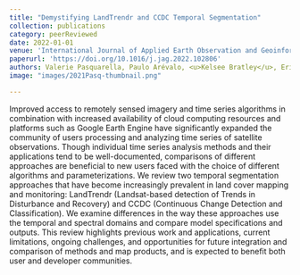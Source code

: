 ```yaml
---
title: "Demystifying LandTrendr and CCDC Temporal Segmentation"
collection: publications
category: peerReviewed
date: 2022-01-01
venue: 'International Journal of Applied Earth Observation and Geoinformation'
paperurl: 'https://doi.org/10.1016/j.jag.2022.102806'
authors: Valerie Pasquarella, Paulo Arévalo, <u>Kelsee Bratley</u>, Eric Bullock, Noel Gorelick, Zhiqiang Yang, & Robert Kennedy
image: "images/2021Pasq-thumbnail.png"

---
```


Improved access to remotely sensed imagery and time series algorithms in combination with increased availability of cloud computing resources and platforms such as Google Earth Engine have significantly expanded the community of users processing and analyzing time series of satellite observations. Though individual time series analysis methods and their applications tend to be well-documented, comparisons of different approaches are beneficial to new users faced with the choice of different algorithms and parameterizations. We review two temporal segmentation approaches that have become increasingly prevalent in land cover mapping and monitoring: LandTrendr (Landsat-based detection of Trends in Disturbance and Recovery) and CCDC (Continuous Change Detection and Classification). We examine differences in the way these approaches use the temporal and spectral domains and compare model specifications and outputs. This review highlights previous work and applications, current limitations, ongoing challenges, and opportunities for future integration and comparison of methods and map products, and is expected to benefit both user and developer communities.

